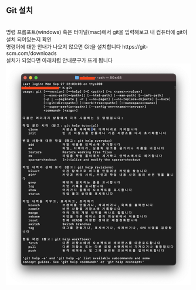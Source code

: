 ## Git 설치
<br/>
명령 프롬포트(windows) 혹은 터미널(mac)에서 git을 입력해보고 내 컴퓨터에 git이 설치 되어있는지 확인<br/>
명령어에 대한 안내가 나오지 않으면 Git을 설치합니다 https://git-scm.com/downloads <br/>
설치가 되었다면 아래처럼 안내문구가 뜨게 됩니다<br/>

<img src="./Git설치/1.png">